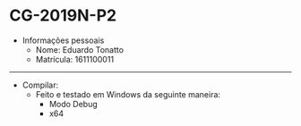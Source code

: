 # CG-2019N-P2

* Informações pessoais
  * Nome: Eduardo Tonatto
  * Matrícula: 1611100011
  
---

* Compilar:
  * Feito e testado em Windows da seguinte maneira:
    * Modo Debug
    * x64
